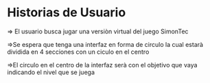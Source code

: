 # Historias de Usuario
 ⇒ El usuario busca jugar una versiòn virtual del juego SimonTec
 
 ⇒Se espera que tenga una interfaz en forma de circulo la cual estarà dividida en 4 secciones con un ciculo en el centro
 
 ⇒El circulo en el centro de la interfaz serà con el objetivo que vaya indicando el nivel que se juega

